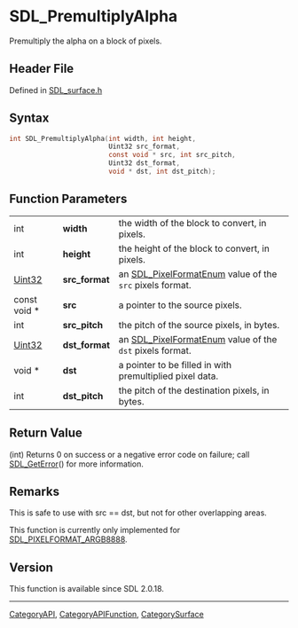 # SDL_PremultiplyAlpha

Premultiply the alpha on a block of pixels.

## Header File

Defined in [SDL_surface.h](https://github.com/libsdl-org/SDL/blob/SDL2/include/SDL_surface.h)

## Syntax

```c
int SDL_PremultiplyAlpha(int width, int height,
                         Uint32 src_format,
                         const void * src, int src_pitch,
                         Uint32 dst_format,
                         void * dst, int dst_pitch);
```

## Function Parameters

|                  |                |                                                                                 |
| ---------------- | -------------- | ------------------------------------------------------------------------------- |
| int              | **width**      | the width of the block to convert, in pixels.                                   |
| int              | **height**     | the height of the block to convert, in pixels.                                  |
| [Uint32](Uint32) | **src_format** | an [SDL_PixelFormatEnum](SDL_PixelFormatEnum) value of the `src` pixels format. |
| const void *     | **src**        | a pointer to the source pixels.                                                 |
| int              | **src_pitch**  | the pitch of the source pixels, in bytes.                                       |
| [Uint32](Uint32) | **dst_format** | an [SDL_PixelFormatEnum](SDL_PixelFormatEnum) value of the `dst` pixels format. |
| void *           | **dst**        | a pointer to be filled in with premultiplied pixel data.                        |
| int              | **dst_pitch**  | the pitch of the destination pixels, in bytes.                                  |

## Return Value

(int) Returns 0 on success or a negative error code on failure; call
[SDL_GetError](SDL_GetError)() for more information.

## Remarks

This is safe to use with src == dst, but not for other overlapping areas.

This function is currently only implemented for
[SDL_PIXELFORMAT_ARGB8888](SDL_PIXELFORMAT_ARGB8888).

## Version

This function is available since SDL 2.0.18.

----
[CategoryAPI](CategoryAPI), [CategoryAPIFunction](CategoryAPIFunction), [CategorySurface](CategorySurface)

